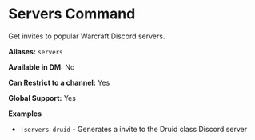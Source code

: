 # Servers Command

Get invites to popular Warcraft Discord servers.

**Aliases:** `servers`

**Available in DM:** No

**Can Restrict to a channel:** Yes

**Global Support:** Yes

**Examples**

* `!servers druid` -  Generates a invite to the Druid class Discord server
